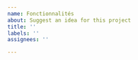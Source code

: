 ```yaml
---
name: Fonctionnalités
about: Suggest an idea for this project
title: ''
labels: ''
assignees: ''

---
```

